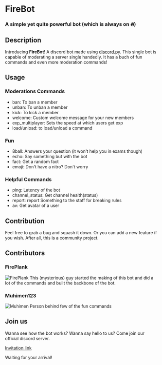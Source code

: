 # FireBot
### A simple yet quite powerful bot (which is always on 🔥)

## Description
Introducing **FireBot**! A discord bot made using [discord.py](https://discordpy.readthedocs.io/en/latest/index.html). This single bot is capable of moderating a server single handedly. 
It has a buch of fun commands and even more moderation commands!

## Usage

### Moderations Commands

* ban: To ban a member
* unban: To unban a member
* kick: To kick a member
* welcome: Custom welcome message for your new members
* exp_multiplayer: Sets the speed at which users get exp
* load/unload: to load/unload a command

### Fun

* 8ball: Answers your question (it won't help you in exams though)
* echo: Say something but with the bot
* fact: Get a random fact
* emoji: Don't have a nitro? Don't worry

### Helpful Commands

* ping: Latency of the bot
* channel_status: Get channel health(status)
* report: report Something to the staff for breaking rules
* av: Get avatar of a user

## Contribution
Feel free to grab a bug and squash it down. Or you can add a new feature if you wish. After all, this is a community project.

## Contributors

### FirePlank
![FirePlank](https://avatars2.githubusercontent.com/u/44502537?s=64&v=4)
This (mysterious) guy started the making of this bot and did a lot of the commands and built the backbone of the bot.

### Muhimen123
![Muhimen](https://avatars2.githubusercontent.com/u/44261822?s=60&v=4)
Person behind few of the fun commands

## Join us
Wanna see how the bot works? Wanna say hello to us? Come join our official discord server. 

[Invitation link](hthttps://discord.gg/K2Cf6ma)

Waiting for your arrival!
